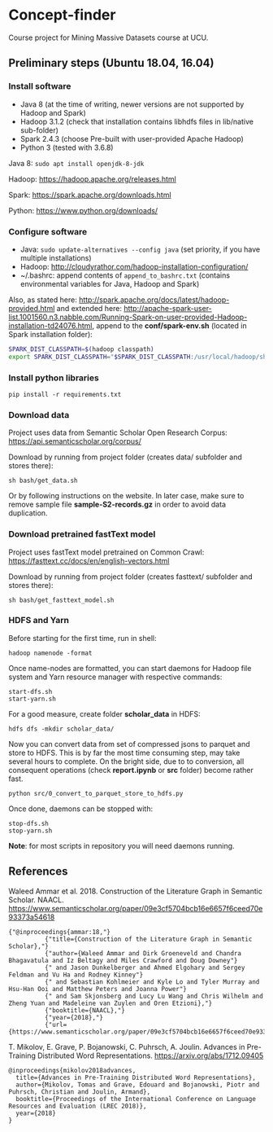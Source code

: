 # Concept-finder
Course project for Mining Massive Datasets course at UCU.

## Preliminary steps (Ubuntu 18.04, 16.04)

### Install software

* Java 8 (at the time of writing, newer versions are not supported by Hadoop and Spark)
* Hadoop 3.1.2 (check that installation contains libhdfs files in lib/native sub-folder)
* Spark 2.4.3 (choose Pre-built with user-provided Apache Hadoop)
* Python 3 (tested with 3.6.8)

Java 8: `sudo apt install openjdk-8-jdk`

Hadoop: https://hadoop.apache.org/releases.html

Spark: https://spark.apache.org/downloads.html

Python: https://www.python.org/downloads/

### Configure software

* Java: `sudo update-alternatives --config java` (set priority, if you have multiple installations)
* Hadoop: http://cloudyrathor.com/hadoop-installation-configuration/
* ~/.bashrc: append contents of `append_to_bashrc.txt` (contains environmental variables for Java, Hadoop and Spark) 

Also, as stated here: http://spark.apache.org/docs/latest/hadoop-provided.html and extended here: http://apache-spark-user-list.1001560.n3.nabble.com/Running-Spark-on-user-provided-Hadoop-installation-td24076.html, append to the **conf/spark-env.sh** (located in Spark installation folder):
```bash
SPARK_DIST_CLASSPATH=$(hadoop classpath)
export SPARK_DIST_CLASSPATH="$SPARK_DIST_CLASSPATH:/usr/local/hadoop/share/hadoop/tools/lib/*" 
```

### Install python libraries

```
pip install -r requirements.txt
```

### Download data 

Project uses data from Semantic Scholar Open Research Corpus: https://api.semanticscholar.org/corpus/

Download by running from project folder (creates data/ subfolder and stores there):
```
sh bash/get_data.sh
```
Or by following instructions on the website. In later case, make sure to remove sample file **sample-S2-records.gz** in order to avoid data duplication.

### Download pretrained fastText model

Project uses fastText model pretrained on Common Crawl: https://fasttext.cc/docs/en/english-vectors.html

Download by running from project folder (creates fasttext/ subfolder and stores there):
```
sh bash/get_fasttext_model.sh
```

### HDFS and Yarn 

Before starting for the first time, run in shell:
```
hadoop namenode -format
```

Once name-nodes are formatted, you can start daemons for Hadoop file system and Yarn resource manager with respective commands:
```
start-dfs.sh
start-yarn.sh
```

For a good measure, create folder **scholar_data** in HDFS:
```
hdfs dfs -mkdir scholar_data/
```

Now you can convert data from set of compressed jsons to parquet and store to HDFS. This is by far the most time consuming step, may take several hours to complete. On the bright side, due to to conversion, all consequent operations (check **report.ipynb** or **src** folder) become rather fast.   
```
python src/0_convert_to_parquet_store_to_hdfs.py
```

Once done, daemons can be stopped with:
```
stop-dfs.sh
stop-yarn.sh
```

**Note**: for most scripts in repository you will need daemons running. 

## References

Waleed Ammar et al. 2018. Construction of the Literature Graph in Semantic Scholar. NAACL. https://www.semanticscholar.org/paper/09e3cf5704bcb16e6657f6ceed70e93373a54618

```
{"@inproceedings{ammar:18,"}
          {"title={Construction of the Literature Graph in Semantic Scholar},"}
          {"author={Waleed Ammar and Dirk Groeneveld and Chandra Bhagavatula and Iz Beltagy and Miles Crawford and Doug Downey"}
          {" and Jason Dunkelberger and Ahmed Elgohary and Sergey Feldman and Vu Ha and Rodney Kinney"}
          {" and Sebastian Kohlmeier and Kyle Lo and Tyler Murray and Hsu-Han Ooi and Matthew Peters and Joanna Power"}
          {" and Sam Skjonsberg and Lucy Lu Wang and Chris Wilhelm and Zheng Yuan and Madeleine van Zuylen and Oren Etzioni},"}
          {"booktitle={NAACL},"}
          {"year={2018},"}
          {"url={https://www.semanticscholar.org/paper/09e3cf5704bcb16e6657f6ceed70e93373a54618}"}
```

T. Mikolov, E. Grave, P. Bojanowski, C. Puhrsch, A. Joulin. Advances in Pre-Training Distributed Word Representations. https://arxiv.org/abs/1712.09405
```
@inproceedings{mikolov2018advances,
  title={Advances in Pre-Training Distributed Word Representations},
  author={Mikolov, Tomas and Grave, Edouard and Bojanowski, Piotr and Puhrsch, Christian and Joulin, Armand},
  booktitle={Proceedings of the International Conference on Language Resources and Evaluation (LREC 2018)},
  year={2018}
}
```
